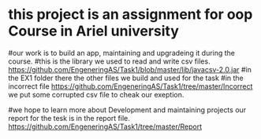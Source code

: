 # this project is an assignment for oop Course in Ariel university
#our work is to build an app, maintaining and upgradeing it during the course.
#this is the library we used to read and write csv files.
https://github.com/EngeneringAS/Task1/blob/master/lib/javacsv-2.0.jar
#in the EX1 folder there the other files we build and used for the task
#in the incorrect file
https://github.com/EngeneringAS/Task1/tree/master/Incorrect
we put some corrupted csv file to cheak our exeption.

#we hope to learn more about Development and maintaining projects
our report for the tesk is in the report file.
https://github.com/EngeneringAS/Task1/tree/master/Report
